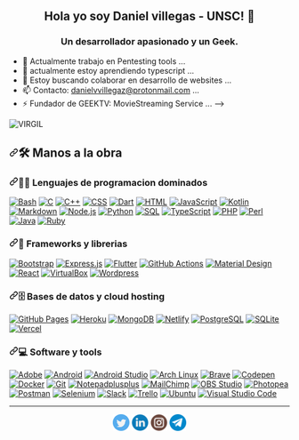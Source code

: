 <h2 dir="auto" align="center">Hola yo soy Daniel villegas - UNSC! 👋</h2>
<h3 dir="auto" align="center">Un desarrollador apasionado y un Geek.</h3>

- 🔭 Actualmente trabajo en Pentesting tools ...
- 🌱 actualmente estoy aprendiendo typescript ...
- 👯 Estoy buscando colaborar en desarrollo de websites ...
- 📫 Contacto: danielvvillegaz@protonmail.com ...
- ⚡ Fundador de GEEKTV: MovieStreaming Service ...
-->
<img src="https://camo.githubusercontent.com/46b125bce0a908f86976dfe8ae3edd76183c69422df7b169d17a957e7ad6da88/68747470733a2f2f6b6f6d617265762e636f6d2f67687076632f3f757365726e616d653d5072696e63652d4d656e64697261747461" alt="VIRGIL" data-canonical-src="https://komarev.com/ghpvc/?username=Virgil-UNSC" style="max-width: 100%;">


<h2 dir="auto"><a id="user-content-️-tried-hands-on" class="anchor" aria-hidden="true" href="#️-tried-hands-on"><svg class="octicon octicon-link" viewBox="0 0 16 16" version="1.1" width="16" height="16" aria-hidden="true"><path fill-rule="evenodd" d="M7.775 3.275a.75.75 0 001.06 1.06l1.25-1.25a2 2 0 112.83 2.83l-2.5 2.5a2 2 0 01-2.83 0 .75.75 0 00-1.06 1.06 3.5 3.5 0 004.95 0l2.5-2.5a3.5 3.5 0 00-4.95-4.95l-1.25 1.25zm-4.69 9.64a2 2 0 010-2.83l2.5-2.5a2 2 0 012.83 0 .75.75 0 001.06-1.06 3.5 3.5 0 00-4.95 0l-2.5 2.5a3.5 3.5 0 004.95 4.95l1.25-1.25a.75.75 0 00-1.06-1.06l-1.25 1.25a2 2 0 01-2.83 0z"></path></svg></a><g-emoji class="g-emoji" alias="hammer_and_wrench" fallback-src="https://github.githubassets.com/images/icons/emoji/unicode/1f6e0.png">🛠️</g-emoji> Manos a la obra </h2>

<h3 dir="auto"><a id="user-content--programming-and-markup-languages" class="anchor" aria-hidden="true" href="#-programming-and-markup-languages"><svg class="octicon octicon-link" viewBox="0 0 16 16" version="1.1" width="16" height="16" aria-hidden="true"><path fill-rule="evenodd" d="M7.775 3.275a.75.75 0 001.06 1.06l1.25-1.25a2 2 0 112.83 2.83l-2.5 2.5a2 2 0 01-2.83 0 .75.75 0 00-1.06 1.06 3.5 3.5 0 004.95 0l2.5-2.5a3.5 3.5 0 00-4.95-4.95l-1.25 1.25zm-4.69 9.64a2 2 0 010-2.83l2.5-2.5a2 2 0 012.83 0 .75.75 0 001.06-1.06 3.5 3.5 0 00-4.95 0l-2.5 2.5a3.5 3.5 0 004.95 4.95l1.25-1.25a.75.75 0 00-1.06-1.06l-1.25 1.25a2 2 0 01-2.83 0z"></path></svg></a><g-emoji class="g-emoji" alias="man_technologist" fallback-src="https://github.githubassets.com/images/icons/emoji/unicode/1f468-1f4bb.png">👨‍💻</g-emoji> Lenguajes de programacion dominados</h3>

<p dir="auto">
    <a href="https://github.com/search?q=user%3AVirgil-UNSC+language%3Abash"><img alt="Bash" src="https://camo.githubusercontent.com/df343683403029302e32a30aed6e38946143a816fb8db69331a208a27c870e03/68747470733a2f2f696d672e736869656c64732e696f2f62616467652f426173682d3132313031312e7376673f6c6f676f3d676e752d62617368266c6f676f436f6c6f723d7768697465" data-canonical-src="https://img.shields.io/badge/Bash-121011.svg?logo=gnu-bash&amp;logoColor=white" style="max-width: 100%;" height="24"></a>
    <a href="https://github.com/search?q=user%3AVirgil-UNSC+language%3Ac"><img alt="C" src="https://camo.githubusercontent.com/146672241910b8c33fe5b484c0e9b44a289af8f1967153554851b2c13b464e27/68747470733a2f2f637573746f6d2d69636f6e2d6261646765732e6865726f6b756170702e636f6d2f62616467652f432d3033353939432e7376673f6c6f676f3d632d696e2d68657861676f6e266c6f676f436f6c6f723d7768697465" data-canonical-src="https://custom-icon-badges.herokuapp.com/badge/C-03599C.svg?logo=c-in-hexagon&amp;logoColor=white" style="max-width: 100%;" height="24"></a>
    <a href="https://github.com/search?q=user%3AVirgil-UNSC+language%3Acpp"><img alt="C++" src="https://camo.githubusercontent.com/bc8fcc885601ea18e543474cea512622988ba5667078423ee4658daea73d2e72/68747470733a2f2f637573746f6d2d69636f6e2d6261646765732e6865726f6b756170702e636f6d2f62616467652f432b2b2d3943303333412e7376673f6c6f676f3d63707032266c6f676f436f6c6f723d7768697465" data-canonical-src="https://custom-icon-badges.herokuapp.com/badge/C++-9C033A.svg?logo=cpp2&amp;logoColor=white" style="max-width: 100%;" height="24"></a>
    <a href="https://github.com/search?q=user%3AVirgil-UNSC+language%3Acss"><img alt="CSS" src="https://camo.githubusercontent.com/53132716f8ed401a79d8c0980b9666b6cd8ce8e7faed1beeb328f821b44850bc/68747470733a2f2f696d672e736869656c64732e696f2f62616467652f4353532d3135373242362e7376673f6c6f676f3d63737333266c6f676f436f6c6f723d7768697465" data-canonical-src="https://img.shields.io/badge/CSS-1572B6.svg?logo=css3&amp;logoColor=white" style="max-width: 100%;" height="24"></a>
    <a href="https://github.com/search?q=user%3AVirgil-UNSC+language%3Adart"><img alt="Dart" src="https://camo.githubusercontent.com/96f4e781d317e3e172585d3543836ae0fdf0845aae2d0855aca817d5cfb68d92/68747470733a2f2f696d672e736869656c64732e696f2f62616467652f446172742d3135413643342e7376673f6c6f676f3d64617274266c6f676f436f6c6f723d7768697465" data-canonical-src="https://img.shields.io/badge/Dart-15A6C4.svg?logo=dart&amp;logoColor=white" style="max-width: 100%;" height="24"></a>
    <a href="https://github.com/search?q=user%3AVirgil-UNSC+language%3Ahtml"><img alt="HTML" src="https://camo.githubusercontent.com/b4c648ad32f8f9f7c328a4dd59b5df0eb2a4e2623095e31d059f026979129491/68747470733a2f2f696d672e736869656c64732e696f2f62616467652f48544d4c2d4533344632362e7376673f6c6f676f3d68746d6c35266c6f676f436f6c6f723d7768697465" data-canonical-src="https://img.shields.io/badge/HTML-E34F26.svg?logo=html5&amp;logoColor=white" style="max-width: 100%;" height="24"></a>
    <a href="https://github.com/search?q=user%3AVirgil-UNSC+language%3Ajavascript"><img alt="JavaScript" src="https://camo.githubusercontent.com/9a794a64d79bb070a8009cf27eb31c989d09d43a65f95362c88ed6c28218319b/68747470733a2f2f696d672e736869656c64732e696f2f62616467652f4a6176615363726970742d4637444631452e7376673f6c6f676f3d6a617661736372697074266c6f676f436f6c6f723d626c61636b" data-canonical-src="https://img.shields.io/badge/JavaScript-F7DF1E.svg?logo=javascript&amp;logoColor=black" style="max-width: 100%;" height="24"></a>
    <a href="https://github.com/search?q=user%3AVirgil-UNSC+language%3Akotlin"><img alt="Kotlin" src="https://camo.githubusercontent.com/2499869a7bb233a4a2a9c2495c4a48659c9eb5baeb22587cc4f8a7f3e49ed39e/68747470733a2f2f696d672e736869656c64732e696f2f62616467652f4b6f746c696e2d3030393544352e7376673f6c6f676f3d4b6f746c696e266c6f676f436f6c6f723d7768697465" data-canonical-src="https://img.shields.io/badge/Kotlin-0095D5.svg?logo=Kotlin&amp;logoColor=white" style="max-width: 100%;" height="24"></a>
    <a href="https://github.com/search?q=user%3AVirgil-UNSC+language%3Amarkdown"><img alt="Markdown" src="https://camo.githubusercontent.com/0efd050828ea5aa9f24a975795966252bcaa93ce8d2bb4823bc75b52931a9749/68747470733a2f2f696d672e736869656c64732e696f2f62616467652f4d61726b646f776e2d3030303030302e7376673f6c6f676f3d6d61726b646f776e266c6f676f436f6c6f723d7768697465" data-canonical-src="https://img.shields.io/badge/Markdown-000000.svg?logo=markdown&amp;logoColor=white" style="max-width: 100%;" height="24"></a>
    <a href="https://github.com/search?q=user%3AVirgil-UNSC+language%3Ajavascript"><img alt="Node.js" src="https://camo.githubusercontent.com/03d91be86cc33b72b22f8e84f2706a0a91ab0fca763566745ea6e3f72562811e/68747470733a2f2f696d672e736869656c64732e696f2f62616467652f4e6f64652e6a732d3433383533442e7376673f6c6f676f3d6e6f64652e6a73266c6f676f436f6c6f723d7768697465" data-canonical-src="https://img.shields.io/badge/Node.js-43853D.svg?logo=node.js&amp;logoColor=white" style="max-width: 100%;" height="24"></a>
    <a href="https://github.com/search?q=user%3AVirgil-UNSC+language%3Apython"><img alt="Python" src="https://camo.githubusercontent.com/808dfd4514d73d808f2a42e033ec59d350a25356be62824be52e3b258afeb5e6/68747470733a2f2f696d672e736869656c64732e696f2f62616467652f507974686f6e2d3134333534432e7376673f6c6f676f3d707974686f6e266c6f676f436f6c6f723d7768697465" data-canonical-src="https://img.shields.io/badge/Python-14354C.svg?logo=python&amp;logoColor=white" style="max-width: 100%;" height="24"></a>
    <a href="https://github.com/search?q=user%3AVirgil-UNSC+language%3Asql"><img alt="SQL" src="https://camo.githubusercontent.com/0f3d921db2c94e25d31c2b53b499e5b0e72f1eefc29e99719174900ebf8f9e78/68747470733a2f2f637573746f6d2d69636f6e2d6261646765732e6865726f6b756170702e636f6d2f62616467652f53514c2d3032354538432e7376673f6c6f676f3d6461746162617365266c6f676f436f6c6f723d7768697465" data-canonical-src="https://custom-icon-badges.herokuapp.com/badge/SQL-025E8C.svg?logo=database&amp;logoColor=white" style="max-width: 100%;" height="24"></a>
    <a href="https://github.com/search?q=user%3AVirgil-UNSC+language%3AtypeScript"><img alt="TypeScript" src="https://camo.githubusercontent.com/11c819f21e728e3ba177845a8c9099c63424415008d291a66921165456cf1c49/68747470733a2f2f696d672e736869656c64732e696f2f62616467652f547970655363726970742d3030374143432e7376673f6c6f676f3d74797065736372697074266c6f676f436f6c6f723d7768697465" data-canonical-src="https://img.shields.io/badge/TypeScript-007ACC.svg?logo=typescript&amp;logoColor=white" style="max-width: 100%;" height="24"></a>
    <a target="_blank" rel="noopener noreferrer nofollow" href="https://camo.githubusercontent.com/b7e290d2aeff9829bba45e897265ceebd34b25f6f7efba4b08e1b23cfe0815e7/68747470733a2f2f696d672e736869656c64732e696f2f62616467652f7068702d2532333737374242342e7376673f7374796c653d666f722d7468652d6261646765266c6f676f3d706870266c6f676f436f6c6f723d7768697465"><img src="https://camo.githubusercontent.com/b7e290d2aeff9829bba45e897265ceebd34b25f6f7efba4b08e1b23cfe0815e7/68747470733a2f2f696d672e736869656c64732e696f2f62616467652f7068702d2532333737374242342e7376673f7374796c653d666f722d7468652d6261646765266c6f676f3d706870266c6f676f436f6c6f723d7768697465" alt="PHP" data-canonical-src="https://img.shields.io/badge/php-%23777BB4.svg?style=for-the-badge&amp;logo=php&amp;logoColor=white" style="max-width: 100%;"></a>
    <a target="_blank" rel="noopener noreferrer nofollow" href="https://camo.githubusercontent.com/9aa1420c468f9d3ffdccfe7505b021c03ba0406c3cb2ae43b0544197bcce0019/68747470733a2f2f696d672e736869656c64732e696f2f62616467652f7065726c2d2532333339343537452e7376673f7374796c653d666f722d7468652d6261646765266c6f676f3d7065726c266c6f676f436f6c6f723d7768697465"><img src="https://camo.githubusercontent.com/9aa1420c468f9d3ffdccfe7505b021c03ba0406c3cb2ae43b0544197bcce0019/68747470733a2f2f696d672e736869656c64732e696f2f62616467652f7065726c2d2532333339343537452e7376673f7374796c653d666f722d7468652d6261646765266c6f676f3d7065726c266c6f676f436f6c6f723d7768697465" alt="Perl" data-canonical-src="https://img.shields.io/badge/perl-%2339457E.svg?style=for-the-badge&amp;logo=perl&amp;logoColor=white" style="max-width: 100%;"></a>
    <a target="_blank" rel="noopener noreferrer nofollow" href="https://camo.githubusercontent.com/6cbecd63a9a8f83ee186885c446938820ffa8304942a284ee6e1e2acb2bfd822/68747470733a2f2f696d672e736869656c64732e696f2f62616467652f6a6176612d2532334544384230302e7376673f7374796c653d666f722d7468652d6261646765266c6f676f3d6a617661266c6f676f436f6c6f723d7768697465"><img src="https://camo.githubusercontent.com/6cbecd63a9a8f83ee186885c446938820ffa8304942a284ee6e1e2acb2bfd822/68747470733a2f2f696d672e736869656c64732e696f2f62616467652f6a6176612d2532334544384230302e7376673f7374796c653d666f722d7468652d6261646765266c6f676f3d6a617661266c6f676f436f6c6f723d7768697465" alt="Java" data-canonical-src="https://img.shields.io/badge/java-%23ED8B00.svg?style=for-the-badge&amp;logo=java&amp;logoColor=white" style="max-width: 100%;"></a>
    <a target="_blank" rel="noopener noreferrer nofollow" href="https://camo.githubusercontent.com/5b61735c54b91b851198d6de978a3ff3f3f9b5c2428bd5ed7f28ced1c93a181c/68747470733a2f2f696d672e736869656c64732e696f2f62616467652f727562792d2532334343333432442e7376673f7374796c653d666f722d7468652d6261646765266c6f676f3d72756279266c6f676f436f6c6f723d7768697465"><img src="https://camo.githubusercontent.com/5b61735c54b91b851198d6de978a3ff3f3f9b5c2428bd5ed7f28ced1c93a181c/68747470733a2f2f696d672e736869656c64732e696f2f62616467652f727562792d2532334343333432442e7376673f7374796c653d666f722d7468652d6261646765266c6f676f3d72756279266c6f676f436f6c6f723d7768697465" alt="Ruby" data-canonical-src="https://img.shields.io/badge/ruby-%23CC342D.svg?style=for-the-badge&amp;logo=ruby&amp;logoColor=white" style="max-width: 100%;"></a>
</p>

<h3 dir="auto"><a id="user-content--frameworks-and-libraries" class="anchor" aria-hidden="true" href="#-frameworks-and-libraries"><svg class="octicon octicon-link" viewBox="0 0 16 16" version="1.1" width="16" height="16" aria-hidden="true"><path fill-rule="evenodd" d="M7.775 3.275a.75.75 0 001.06 1.06l1.25-1.25a2 2 0 112.83 2.83l-2.5 2.5a2 2 0 01-2.83 0 .75.75 0 00-1.06 1.06 3.5 3.5 0 004.95 0l2.5-2.5a3.5 3.5 0 00-4.95-4.95l-1.25 1.25zm-4.69 9.64a2 2 0 010-2.83l2.5-2.5a2 2 0 012.83 0 .75.75 0 001.06-1.06 3.5 3.5 0 00-4.95 0l-2.5 2.5a3.5 3.5 0 004.95 4.95l1.25-1.25a.75.75 0 00-1.06-1.06l-1.25 1.25a2 2 0 01-2.83 0z"></path></svg></a><g-emoji class="g-emoji" alias="toolbox" fallback-src="https://github.githubassets.com/images/icons/emoji/unicode/1f9f0.png">🧰</g-emoji> Frameworks y librerias</h3>

<p dir="auto">
    <a href="#"><img alt="Bootstrap" src="https://camo.githubusercontent.com/bc050eb2d16bdd3fc50eef513cf1717ddbafa51a311312ada6b8c49a48632731/68747470733a2f2f696d672e736869656c64732e696f2f62616467652f426f6f7473747261702d3739353242332e7376673f6c6f676f3d626f6f747374726170266c6f676f436f6c6f723d7768697465" data-canonical-src="https://img.shields.io/badge/Bootstrap-7952B3.svg?logo=bootstrap&amp;logoColor=white" style="max-width: 100%;" height="24"></a>
    <a href="#"><img alt="Express.js" src="https://camo.githubusercontent.com/389f5e80e9ded9673b2cdbbcc0787f1cdbff0ca40315bed18b18ca0d8cf02446/68747470733a2f2f696d672e736869656c64732e696f2f62616467652f457870726573732e6a732d3430346435392e7376673f6c6f676f3d65787072657373266c6f676f436f6c6f723d7768697465" data-canonical-src="https://img.shields.io/badge/Express.js-404d59.svg?logo=express&amp;logoColor=white" style="max-width: 100%;" height="24"></a>
    <a href="#"><img alt="Flutter" src="https://camo.githubusercontent.com/196d745ef6f2f547831bcf1da1305019dea976f5934ce583c769e86235be5202/68747470733a2f2f696d672e736869656c64732e696f2f62616467652f466c75747465722d3032353639422e7376673f6c6f676f3d666c7574746572266c6f676f436f6c6f723d7768697465" data-canonical-src="https://img.shields.io/badge/Flutter-02569B.svg?logo=flutter&amp;logoColor=white" style="max-width: 100%;" height="24"></a>
    <a href="#"><img alt="GitHub Actions" src="https://camo.githubusercontent.com/ba4516a1d93862d1c12ad7495551804c58b04066194903828fd83606a0fac2a8/68747470733a2f2f696d672e736869656c64732e696f2f62616467652f476974487562253230416374696f6e732d3236373145352e7376673f6c6f676f3d676974687562253230616374696f6e73266c6f676f436f6c6f723d7768697465" data-canonical-src="https://img.shields.io/badge/GitHub%20Actions-2671E5.svg?logo=github%20actions&amp;logoColor=white" style="max-width: 100%;" height="24"></a>
    <a href="#"><img alt="Material Design" src="https://camo.githubusercontent.com/259762b81d07649b2aa4c1764d49927ac8591e8295c61e93b0e7b581a050596f/68747470733a2f2f696d672e736869656c64732e696f2f62616467652f4d6174657269616c25323044657369676e2d3030383143422e7376673f6c6f676f3d6d6174657269616c2d64657369676e266c6f676f436f6c6f723d7768697465" data-canonical-src="https://img.shields.io/badge/Material%20Design-0081CB.svg?logo=material-design&amp;logoColor=white" style="max-width: 100%;" height="24"></a>
    <a href="#"><img alt="React" src="https://camo.githubusercontent.com/841a3eb02c53b1da682028a5bf3d4032cee4a00b34cdd35f0b1b93e4e24d9316/68747470733a2f2f696d672e736869656c64732e696f2f62616467652f52656163742d3230323332612e7376673f6c6f676f3d7265616374266c6f676f436f6c6f723d253233363144414642" data-canonical-src="https://img.shields.io/badge/React-20232a.svg?logo=react&amp;logoColor=%2361DAFB" style="max-width: 100%;" height="24"></a>
    <a href="#"><img alt="VirtualBox" src="https://camo.githubusercontent.com/14ab7dbf445deb4437bab544f5e98e86c7d4b98fc4c7bea752429b42d953e795/68747470733a2f2f696d672e736869656c64732e696f2f62616467652f5669727475616c426f782d3032353639422e7376673f6c6f676f3d7669727475616c626f78266c6f676f436f6c6f723d7768697465" data-canonical-src="https://img.shields.io/badge/VirtualBox-02569B.svg?logo=virtualbox&amp;logoColor=white" style="max-width: 100%;" height="24"></a>
    <a href="#"><img alt="Wordpress" src="https://camo.githubusercontent.com/6e58db1589ea4b78a7a30bbbdafe89a19de20d17811d4a26321348dd9c7589d3/68747470733a2f2f696d672e736869656c64732e696f2f62616467652f576f726470726573732d3231373539423f6c6f676f3d776f72647072657373266c6f676f436f6c6f723d7768697465" data-canonical-src="https://img.shields.io/badge/Wordpress-21759B?logo=wordpress&amp;logoColor=white" style="max-width: 100%;" height="24"></a>
</p>

<h3 dir="auto"><a id="user-content-️-databases-and-cloud-hosting" class="anchor" aria-hidden="true" href="#️-databases-and-cloud-hosting"><svg class="octicon octicon-link" viewBox="0 0 16 16" version="1.1" width="16" height="16" aria-hidden="true"><path fill-rule="evenodd" d="M7.775 3.275a.75.75 0 001.06 1.06l1.25-1.25a2 2 0 112.83 2.83l-2.5 2.5a2 2 0 01-2.83 0 .75.75 0 00-1.06 1.06 3.5 3.5 0 004.95 0l2.5-2.5a3.5 3.5 0 00-4.95-4.95l-1.25 1.25zm-4.69 9.64a2 2 0 010-2.83l2.5-2.5a2 2 0 012.83 0 .75.75 0 001.06-1.06 3.5 3.5 0 00-4.95 0l-2.5 2.5a3.5 3.5 0 004.95 4.95l1.25-1.25a.75.75 0 00-1.06-1.06l-1.25 1.25a2 2 0 01-2.83 0z"></path></svg></a><g-emoji class="g-emoji" alias="file_cabinet" fallback-src="https://github.githubassets.com/images/icons/emoji/unicode/1f5c4.png">🗄️</g-emoji> Bases de datos y cloud hosting</h3>

<p dir="auto">
    <a href="#"><img alt="GitHub Pages" src="https://camo.githubusercontent.com/13c47897c96f97758aaecabb0173208ee328ab629bbe1924cd0dde08a579b60e/68747470733a2f2f696d672e736869656c64732e696f2f62616467652f47697448756225323050616765732d3332374643372e7376673f6c6f676f3d676974687562266c6f676f436f6c6f723d7768697465" data-canonical-src="https://img.shields.io/badge/GitHub%20Pages-327FC7.svg?logo=github&amp;logoColor=white" style="max-width: 100%;" height="24"></a>
    <a href="#"><img alt="Heroku" src="https://camo.githubusercontent.com/fc85f51b2ea80feabeac5903668ca75834070b1e571df743cc5fd4e543859648/68747470733a2f2f696d672e736869656c64732e696f2f62616467652f4865726f6b752d3433303039382e7376673f6c6f676f3d6865726f6b75266c6f676f436f6c6f723d7768697465" data-canonical-src="https://img.shields.io/badge/Heroku-430098.svg?logo=heroku&amp;logoColor=white" style="max-width: 100%;" height="24"></a>
    <a href="#"><img alt="MongoDB" src="https://camo.githubusercontent.com/61c6ad1edcbf1f1d03ce421a9d70c450b833acd582286de109d4a9f463acd1f2/68747470733a2f2f696d672e736869656c64732e696f2f62616467652f4d6f6e676f44422d3465613934622e7376673f6c6f676f3d6d6f6e676f6462266c6f676f436f6c6f723d7768697465" data-canonical-src="https://img.shields.io/badge/MongoDB-4ea94b.svg?logo=mongodb&amp;logoColor=white" style="max-width: 100%;" height="24"></a>
    <a href="#"><img alt="Netlify" src="https://camo.githubusercontent.com/cfe6ff487ca27f355cb4ec48037f40df68387b48c1fd9ab760b72a61d42593f0/68747470733a2f2f696d672e736869656c64732e696f2f62616467652f4e65746c6966792d3031303130312e7376673f6c6f676f3d6e65746c696679266c6f676f436f6c6f723d7768697465" data-canonical-src="https://img.shields.io/badge/Netlify-010101.svg?logo=netlify&amp;logoColor=white" style="max-width: 100%;" height="24"></a>
    <a href="#"><img alt="PostgreSQL" src="https://camo.githubusercontent.com/7d32d4d36e9824a8568fd2be4387917c3eb424a3be2552b2548e06eaa3e922df/68747470733a2f2f696d672e736869656c64732e696f2f62616467652f506f737467726553514c2d3331363139322e7376673f6c6f676f3d706f737467726573716c266c6f676f436f6c6f723d7768697465" data-canonical-src="https://img.shields.io/badge/PostgreSQL-316192.svg?logo=postgresql&amp;logoColor=white" style="max-width: 100%;" height="24"></a>
    <a href="#"><img alt="SQLite" src="https://camo.githubusercontent.com/6fbd93d00f0db1f1eebf3b906ca9bb34d5c5e22241bc19f5a9a156e7a469e640/68747470733a2f2f696d672e736869656c64732e696f2f62616467652f53514c6974652d3037343035652e7376673f6c6f676f3d73716c697465266c6f676f436f6c6f723d7768697465" data-canonical-src="https://img.shields.io/badge/SQLite-07405e.svg?logo=sqlite&amp;logoColor=white" style="max-width: 100%;" height="24"></a>
    <a href="#"><img alt="Vercel" src="https://camo.githubusercontent.com/07acda00387ac5f0b1741ed51cdea3a466482f5ef236a2d6464643c60350d850/68747470733a2f2f696d672e736869656c64732e696f2f62616467652f56657263656c2d3030303030302e7376673f6c6f676f3d76657263656c266c6f676f436f6c6f723d7768697465" data-canonical-src="https://img.shields.io/badge/Vercel-000000.svg?logo=vercel&amp;logoColor=white" style="max-width: 100%;" height="24"></a>
</p>

<h3 dir="auto"><a id="user-content--software-and-tools" class="anchor" aria-hidden="true" href="#-software-and-tools"><svg class="octicon octicon-link" viewBox="0 0 16 16" version="1.1" width="16" height="16" aria-hidden="true"><path fill-rule="evenodd" d="M7.775 3.275a.75.75 0 001.06 1.06l1.25-1.25a2 2 0 112.83 2.83l-2.5 2.5a2 2 0 01-2.83 0 .75.75 0 00-1.06 1.06 3.5 3.5 0 004.95 0l2.5-2.5a3.5 3.5 0 00-4.95-4.95l-1.25 1.25zm-4.69 9.64a2 2 0 010-2.83l2.5-2.5a2 2 0 012.83 0 .75.75 0 001.06-1.06 3.5 3.5 0 00-4.95 0l-2.5 2.5a3.5 3.5 0 004.95 4.95l1.25-1.25a.75.75 0 00-1.06-1.06l-1.25 1.25a2 2 0 01-2.83 0z"></path></svg></a><g-emoji class="g-emoji" alias="computer" fallback-src="https://github.githubassets.com/images/icons/emoji/unicode/1f4bb.png">💻</g-emoji> Software y tools</h3>
<p dir="auto">
    <a href="#"><img alt="Adobe" src="https://camo.githubusercontent.com/ae71bdad7f1451a2c389f3a27e31a73f30d102e603cd54c3b34664e66313d475/68747470733a2f2f696d672e736869656c64732e696f2f62616467652f41646f62652d4646303030302e7376673f6c6f676f3d61646f6265266c6f676f436f6c6f723d7768697465" data-canonical-src="https://img.shields.io/badge/Adobe-FF0000.svg?logo=adobe&amp;logoColor=white" style="max-width: 100%;" height="24"></a>
    <a href="#"><img alt="Android" src="https://camo.githubusercontent.com/eeb459fc13ab6e60e59ae4262a2c313ceeb3e6bc4440fe7554b5bb40c916a5ff/68747470733a2f2f696d672e736869656c64732e696f2f62616467652f416e64726f69642d3344444338343f6c6f676f3d616e64726f6964266c6f676f436f6c6f723d7768697465" data-canonical-src="https://img.shields.io/badge/Android-3DDC84?logo=android&amp;logoColor=white" style="max-width: 100%;" height="24"></a>
    <a href="#"><img alt="Android Studio" src="https://camo.githubusercontent.com/c2aba91675bbbd86828b02ad948f4fc5ea4b7e231f4ad23b5364b98c48cb14a4/68747470733a2f2f696d672e736869656c64732e696f2f62616467652f416e64726f696425323053747564696f2d3030383637382e7376673f6c6f676f3d616e64726f69642d73747564696f266c6f676f436f6c6f723d7768697465" data-canonical-src="https://img.shields.io/badge/Android%20Studio-008678.svg?logo=android-studio&amp;logoColor=white" style="max-width: 100%;" height="24"></a>
    <a href="#"><img alt="Arch Linux" src="https://camo.githubusercontent.com/a6271dccce659d52877694f49d830c9babde8f7ce23ec087c1889fb28dd21c29/68747470733a2f2f696d672e736869656c64732e696f2f62616467652f417263682532304c696e75782d3137393344312e7376673f6c6f676f3d617263682d6c696e7578266c6f676f436f6c6f723d7768697465" data-canonical-src="https://img.shields.io/badge/Arch%20Linux-1793D1.svg?logo=arch-linux&amp;logoColor=white" style="max-width: 100%;" height="24"></a>
    <a href="#"><img alt="Brave" src="https://camo.githubusercontent.com/6cb458fe6d271321e7ab38c6da1faf733caf7ddaf88d27c7f3b6876ce9e3a362/68747470733a2f2f696d672e736869656c64732e696f2f62616467652f2d42726176652d4642353432423f6c6f676f3d6272617665266c6f676f436f6c6f723d7768697465" data-canonical-src="https://img.shields.io/badge/-Brave-FB542B?logo=brave&amp;logoColor=white" style="max-width: 100%;" height="24"></a>
    <a href="#"><img alt="Codepen" src="https://camo.githubusercontent.com/59058cb3fb2e5aac023252dcc7a4787b1ecbfaeafb0851d235a710f67ede8cd2/68747470733a2f2f696d672e736869656c64732e696f2f62616467652f436f646570656e2d3030303030302e7376673f6c6f676f3d636f646570656e266c6f676f436f6c6f723d7768697465" data-canonical-src="https://img.shields.io/badge/Codepen-000000.svg?logo=codepen&amp;logoColor=white" style="max-width: 100%;" height="24"></a>
    <a href="#"><img alt="Docker" src="https://camo.githubusercontent.com/e9fa6c1ff04f4165efb2d0a29d0b212c71700394922737dab91633acd158472d/68747470733a2f2f696d672e736869656c64732e696f2f62616467652f2d446f636b65722d3137354444433f6c6f676f3d646f636b657226206c6f676f436f6c6f723d7768697465" data-canonical-src="https://img.shields.io/badge/-Docker-175DDC?logo=docker&amp; logoColor=white" style="max-width: 100%;" height="24"></a>
    <a href="#"><img alt="Git" src="https://camo.githubusercontent.com/b957ad4a7456b1ed2ddea1f1e5d7789b1df3c8c5bbcf9427775b0ccad8e0c200/68747470733a2f2f696d672e736869656c64732e696f2f62616467652f4769742d4630353033332e7376673f6c6f676f3d676974266c6f676f436f6c6f723d7768697465" data-canonical-src="https://img.shields.io/badge/Git-F05033.svg?logo=git&amp;logoColor=white" style="max-width: 100%;" height="24"></a>
    <a href="#"><img alt="Notepadplusplus" src="https://camo.githubusercontent.com/e04033f860ff9700c79f799d7a906c252d65e990c03af46c1999d36e9930bf1f/68747470733a2f2f696d672e736869656c64732e696f2f62616467652f2d4e6f74657061642b2b2d677265793f6c6f676f3d6e6f7465706164706c7573706c7573266c6f676f436f6c6f723d7768697465" data-canonical-src="https://img.shields.io/badge/-Notepad++-grey?logo=notepadplusplus&amp;logoColor=white" style="max-width: 100%;" height="24"></a>
    <a href="#"><img alt="MailChimp" src="https://camo.githubusercontent.com/bfbbecb29f6ae8393c4d15eb5c8fe87c70d09ecca6a1f56e370ec5e23778ecb6/68747470733a2f2f696d672e736869656c64732e696f2f62616467652f4d61696c6368696d702d6530393832632e7376673f6c6f676f3d6d61696c6368696d70266c6f676f436f6c6f723d626c61636b" data-canonical-src="https://img.shields.io/badge/Mailchimp-e0982c.svg?logo=mailchimp&amp;logoColor=black" style="max-width: 100%;" height="24"></a>
    <a href="#"><img alt="OBS Studio" src="https://camo.githubusercontent.com/f7969a5c9a15fa0e1952f2da0ec92a09a6f0cbd54e6a030e17a634c1f092a8a1/68747470733a2f2f696d672e736869656c64732e696f2f62616467652f2d4f425325323053747564696f2d3330324533313f6c6f676f3d6f62732d73747564696f266c6f676f436f6c6f723d7768697465" data-canonical-src="https://img.shields.io/badge/-OBS%20Studio-302E31?logo=obs-studio&amp;logoColor=white" style="max-width: 100%;" height="24"></a>
    <a href="#"><img alt="Photopea" src="https://camo.githubusercontent.com/aa9495f836175dfc514ed082238c884a6aedc3c962b7db696a463deae19bb3c0/68747470733a2f2f696d672e736869656c64732e696f2f62616467652f50686f746f7065612d3138413439373f6c6f676f3d70686f746f706561266c6f676f436f6c6f723d7768697465" data-canonical-src="https://img.shields.io/badge/Photopea-18A497?logo=photopea&amp;logoColor=white" style="max-width: 100%;" height="24"></a>
    <a href="#"><img alt="Postman" src="https://camo.githubusercontent.com/a0d4ee5c8ade6c8d92532978856e34de4be418cad95073fef0a00536e91802fa/68747470733a2f2f696d672e736869656c64732e696f2f62616467652f506f73746d616e2d4646364333373f6c6f676f3d706f73746d616e266c6f676f436f6c6f723d7768697465" data-canonical-src="https://img.shields.io/badge/Postman-FF6C37?logo=postman&amp;logoColor=white" style="max-width: 100%;" height="24"></a>
    <a href="#"><img alt="Selenium" src="https://camo.githubusercontent.com/b42af3eae43b57e258ed3b66703dddaa1826dc735d3e786802c1db117d1f2352/68747470733a2f2f696d672e736869656c64732e696f2f62616467652f53656c656e69756d2d3334413835332e7376673f6c6f676f3d73656c656e69756d266c6f676f436f6c6f723d7768697465" data-canonical-src="https://img.shields.io/badge/Selenium-34A853.svg?logo=selenium&amp;logoColor=white" style="max-width: 100%;" height="24"></a>
    <a href="#"><img alt="Slack" src="https://camo.githubusercontent.com/f59a3e1ce8c7e0fce7de22ced4c97be4869301f744df6bfadbcf9a5c4941da7d/68747470733a2f2f696d672e736869656c64732e696f2f62616467652f536c61636b2d3342304432342e7376673f6c6f676f3d736c61636b266c6f676f436f6c6f723d7768697465" data-canonical-src="https://img.shields.io/badge/Slack-3B0D24.svg?logo=slack&amp;logoColor=white" style="max-width: 100%;" height="24"></a>
    <a href="#"><img alt="Trello" src="https://camo.githubusercontent.com/2070b7b137e131e9e2f179b0a006c96ada0ed80c99b04eb6e9ab9c0c1d2bd75e/68747470733a2f2f696d672e736869656c64732e696f2f62616467652f5472656c6c6f2d3332374643372e7376673f6c6f676f3d7472656c6c6f266c6f676f436f6c6f723d7768697465" data-canonical-src="https://img.shields.io/badge/Trello-327FC7.svg?logo=trello&amp;logoColor=white" style="max-width: 100%;" height="24"></a>
    <a href="#"><img alt="Ubuntu" src="https://camo.githubusercontent.com/6b53392693b13aa98b6ae4d610675398a81e751c3f210bafa2960f360cd8e056/68747470733a2f2f696d672e736869656c64732e696f2f62616467652f5562756e74752d4633373632362e7376673f6c6f676f3d7562756e7475266c6f676f436f6c6f723d7768697465" data-canonical-src="https://img.shields.io/badge/Ubuntu-F37626.svg?logo=ubuntu&amp;logoColor=white" style="max-width: 100%;" height="24"></a>
    <a href="#"><img alt="Visual Studio Code" src="https://camo.githubusercontent.com/f53628686f10ddabc221f47e91499adfaaed5663511900009deb71bd3c873236/68747470733a2f2f696d672e736869656c64732e696f2f62616467652f56697375616c25323053747564696f253230436f64652d3030373864372e7376673f6c6f676f3d76697375616c2d73747564696f2d636f6465266c6f676f436f6c6f723d7768697465" data-canonical-src="https://img.shields.io/badge/Visual%20Studio%20Code-0078d7.svg?logo=visual-studio-code&amp;logoColor=white" style="max-width: 100%;" height="24"></a>
</p>
<hr>
<p dir="auto" align="center">
    <a href="https://twitter.com/" rel="nofollow"><img src="https://raw.githubusercontent.com/Prince-Mendiratta/Prince-Mendiratta/main/assets/twitter.svg" alt="PriMendiratta" style="max-width: 100%;" width="30" height="30" align="middle"></a>
    <a href="https://www.linkedin.com/" rel="nofollow"><img src="https://raw.githubusercontent.com/Prince-Mendiratta/Prince-Mendiratta/main/assets/linkedin.svg" alt="Prince-Mendiratta" style="max-width: 100%;" width="30" height="30" align="middle"></a>
    <a href="https://instagram.com/" rel="nofollow"><img src="https://raw.githubusercontent.com/Prince-Mendiratta/Prince-Mendiratta/main/assets/instagram.svg" alt="prince.mendiratta" style="max-width: 100%;" width="30" height="30" align="middle"></a>
    <a href="https://telegram.dog/" rel="nofollow"><img src="https://raw.githubusercontent.com/Prince-Mendiratta/Prince-Mendiratta/main/assets/telegram.svg" alt="anubisxx" style="max-width: 100%;" width="30" height="30" align="middle"></a>
</p>

